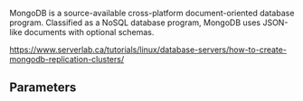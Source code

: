 MongoDB is a source-available cross-platform document-oriented database program. Classified as a NoSQL database program,
MongoDB uses JSON-like documents with optional schemas.

https://www.serverlab.ca/tutorials/linux/database-servers/how-to-create-mongodb-replication-clusters/

## Parameters
